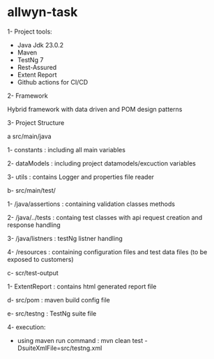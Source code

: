 # allwyn-task
1- Project tools:
- Java Jdk 23.0.2
- Maven
- TestNg 7
- Rest-Assured
- Extent Report
- Github actions for CI/CD

2- Framework

Hybrid framework with data driven and POM design patterns


3- Project Structure

a src/main/java

1- constants : including all main variables

2- dataModels : including project datamodels/excuction variables

3- utils : contains Logger and properties file reader

b- src/main/test/

1- /java/assertions : containing validation classes methods

2- /java/../tests : containg test classes with api request creation and response handling

3- /java/listners : testNg listner handling

4- /resources : containing configuration files and test data files (to be exposed to customers)

c- scr/test-output

1- ExtentReport : contains html generated report file

d- src/pom : maven build config file

e- src/testng : TestNg suite file

4- execution:

- using maven run command : mvn clean test -DsuiteXmlFile=src/testng.xml
